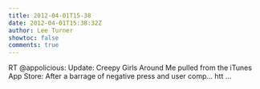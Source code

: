```yaml
---
title: 2012-04-01T15-38
date: 2012-04-01T15:38:32Z
author: Lee Turner
showtoc: false
comments: true
---
```


RT @appolicious: Update: Creepy Girls Around Me pulled from the iTunes App Store: After a barrage of negative press and user comp... htt ...

